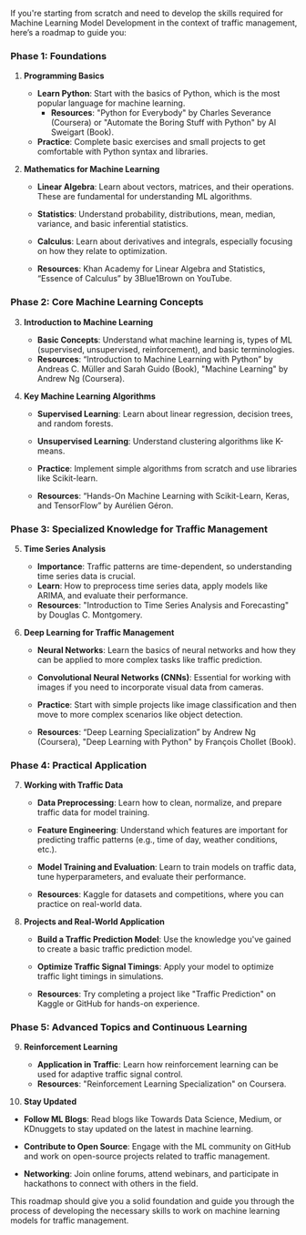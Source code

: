 If you're starting from scratch and need to develop the skills required for Machine Learning Model Development in the context of traffic management, here’s a roadmap to guide you:

### **Phase 1: Foundations**
1. **Programming Basics**
   - **Learn Python**: Start with the basics of Python, which is the most popular language for machine learning.
     - **Resources**: "Python for Everybody" by Charles Severance (Coursera) or "Automate the Boring Stuff with Python" by Al Sweigart (Book).
   - **Practice**: Complete basic exercises and small projects to get comfortable with Python syntax and libraries.

2. **Mathematics for Machine Learning**
   - **Linear Algebra**: Learn about vectors, matrices, and their operations. These are fundamental for understanding ML algorithms.
   - **Statistics**: Understand probability, distributions, mean, median, variance, and basic inferential statistics.
   - **Calculus**: Learn about derivatives and integrals, especially focusing on how they relate to optimization.

   - **Resources**: Khan Academy for Linear Algebra and Statistics, “Essence of Calculus” by 3Blue1Brown on YouTube.

### **Phase 2: Core Machine Learning Concepts**
3. **Introduction to Machine Learning**
   - **Basic Concepts**: Understand what machine learning is, types of ML (supervised, unsupervised, reinforcement), and basic terminologies.
   - **Resources**: “Introduction to Machine Learning with Python” by Andreas C. Müller and Sarah Guido (Book), "Machine Learning" by Andrew Ng (Coursera).

4. **Key Machine Learning Algorithms**
   - **Supervised Learning**: Learn about linear regression, decision trees, and random forests.
   - **Unsupervised Learning**: Understand clustering algorithms like K-means.
   - **Practice**: Implement simple algorithms from scratch and use libraries like Scikit-learn.

   - **Resources**: “Hands-On Machine Learning with Scikit-Learn, Keras, and TensorFlow” by Aurélien Géron.

### **Phase 3: Specialized Knowledge for Traffic Management**
5. **Time Series Analysis**
   - **Importance**: Traffic patterns are time-dependent, so understanding time series data is crucial.
   - **Learn**: How to preprocess time series data, apply models like ARIMA, and evaluate their performance.
   - **Resources**: "Introduction to Time Series Analysis and Forecasting" by Douglas C. Montgomery.

6. **Deep Learning for Traffic Management**
   - **Neural Networks**: Learn the basics of neural networks and how they can be applied to more complex tasks like traffic prediction.
   - **Convolutional Neural Networks (CNNs)**: Essential for working with images if you need to incorporate visual data from cameras.
   - **Practice**: Start with simple projects like image classification and then move to more complex scenarios like object detection.

   - **Resources**: “Deep Learning Specialization” by Andrew Ng (Coursera), "Deep Learning with Python" by François Chollet (Book).

### **Phase 4: Practical Application**
7. **Working with Traffic Data**
   - **Data Preprocessing**: Learn how to clean, normalize, and prepare traffic data for model training.
   - **Feature Engineering**: Understand which features are important for predicting traffic patterns (e.g., time of day, weather conditions, etc.).
   - **Model Training and Evaluation**: Learn to train models on traffic data, tune hyperparameters, and evaluate their performance.

   - **Resources**: Kaggle for datasets and competitions, where you can practice on real-world data.

8. **Projects and Real-World Application**
   - **Build a Traffic Prediction Model**: Use the knowledge you've gained to create a basic traffic prediction model.
   - **Optimize Traffic Signal Timings**: Apply your model to optimize traffic light timings in simulations.

   - **Resources**: Try completing a project like "Traffic Prediction" on Kaggle or GitHub for hands-on experience.

### **Phase 5: Advanced Topics and Continuous Learning**
9. **Reinforcement Learning**
   - **Application in Traffic**: Learn how reinforcement learning can be used for adaptive traffic signal control.
   - **Resources**: "Reinforcement Learning Specialization" on Coursera.

10. **Stay Updated**
   - **Follow ML Blogs**: Read blogs like Towards Data Science, Medium, or KDnuggets to stay updated on the latest in machine learning.
   - **Contribute to Open Source**: Engage with the ML community on GitHub and work on open-source projects related to traffic management.

   - **Networking**: Join online forums, attend webinars, and participate in hackathons to connect with others in the field.

This roadmap should give you a solid foundation and guide you through the process of developing the necessary skills to work on machine learning models for traffic management.
